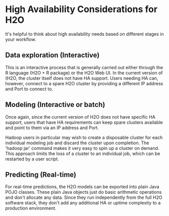 # High Availability Considerations for H2O

It's helpful to think about high availability needs based on different
stages in your workflow.

## Data exploration (Interactive)

This is an interactive process that is generally carried out either
through the R language (H2O + R package) or the H2O Web UI. In the current version of (H2O, the
cluster itself does not have HA support.  Users needing HA can,
however, connect to a spare H2O cluster by providing a
different IP address and Port to connect to.

## Modeling (Interactive or batch)

Once again, since the current version of H2O does not have
specific HA support, users that have HA requirements can keep spare
clusters available and point to them via an IP address and Port.

Hadoop users in particular may wish to create a disposable cluster for
each individual modeling job and discard the cluster upon completion.
The 'hadoop jar' command makes it very easy to spin up a cluster on
demand.  This approach limits the loss of a cluster to an individual
job, which can be restarted by a user script.


## Predicting (Real-time)

For real-time predictions, the H2O models can be exported
into plain Java POJO classes.  These plain Java objects just do basic
arithmetic operations and don't allocate any data.  Since they run
independently from the full H2O software stack, they don't
add any additional HA or uptime complexity to a production
environment.

